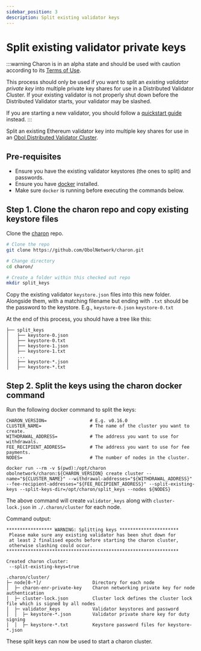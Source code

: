 ```yaml
---
sidebar_position: 3
description: Split existing validator keys
---
```


# Split existing validator private keys

:::warning
Charon is in an alpha state and should be used with caution according to its [Terms of Use](https://obol.tech/terms.pdf).

This process should only be used if you want to split an *existing validator private key* into multiple private key shares for use in a Distributed Validator Cluster. If your existing validator is not properly shut down before the Distributed Validator starts, your validator may be slashed.

If you are starting a new validator, you should follow a [quickstart guide](../index.md) instead.
:::

Split an existing Ethereum validator key into multiple key shares for use in an [Obol Distributed Validator Cluster](../../key-concepts#distributed-validator-cluster).


## Pre-requisites

- Ensure you have the existing validator keystores (the ones to split) and passwords.
- Ensure you have [docker](https://docs.docker.com/engine/install/) installed.
- Make sure `docker` is running before executing the commands below.

## Step 1. Clone the charon repo and copy existing keystore files

Clone the [charon](https://github.com/ObolNetwork/charon) repo.

   ```sh
   # Clone the repo
   git clone https://github.com/ObolNetwork/charon.git

   # Change directory
   cd charon/

   # Create a folder within this checked out repo
   mkdir split_keys
   ```

Copy the existing validator `keystore.json` files into this new folder. Alongside them, with a matching filename but ending with `.txt` should be the password to the keystore. E.g., `keystore-0.json` `keystore-0.txt`

At the end of this process, you should have a tree like this:
```shell
├── split_keys
│   ├── keystore-0.json
│   ├── keystore-0.txt
│   ├── keystore-1.json
│   ├── keystore-1.txt
│   ...
│   ├── keystore-*.json
│   ├── keystore-*.txt
```

## Step 2. Split the keys using the charon docker command

Run the following docker command to split the keys:

```shell
CHARON_VERSION=                # E.g. v0.16.0
CLUSTER_NAME=                  # The name of the cluster you want to create.
WITHDRAWAL_ADDRESS=            # The address you want to use for withdrawals.
FEE_RECIPIENT_ADDRESS=         # The address you want to use for fee payments.
NODES=                         # The number of nodes in the cluster.    

docker run --rm -v $(pwd):/opt/charon obolnetwork/charon:${CHARON_VERSION} create cluster --name="${CLUSTER_NAME}" --withdrawal-addresses="${WITHDRAWAL_ADDRESS}" --fee-recipient-addresses="${FEE_RECIPIENT_ADDRESS}" --split-existing-keys --split-keys-dir=/opt/charon/split_keys --nodes ${NODES}
```

The above command will create `validator_keys` along with `cluster-lock.json` in `./.charon/cluster` for each node.

Command output:

```shell
***************** WARNING: Splitting keys **********************
 Please make sure any existing validator has been shut down for
 at least 2 finalised epochs before starting the charon cluster,
 otherwise slashing could occur.                               
****************************************************************

Created charon cluster:
 --split-existing-keys=true

.charon/cluster/
├─ node[0-*]/                   Directory for each node
│  ├─ charon-enr-private-key    Charon networking private key for node authentication
│  ├─ cluster-lock.json         Cluster lock defines the cluster lock file which is signed by all nodes
│  ├─ validator_keys            Validator keystores and password
│  │  ├─ keystore-*.json        Validator private share key for duty signing
│  │  ├─ keystore-*.txt         Keystore password files for keystore-*.json
```

These split keys can now be used to start a charon cluster.
